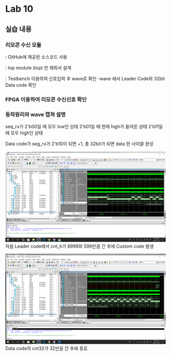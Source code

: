 # Lab 10

## 실습 내용

### **리모콘 수신 모듈**



: GitHub에 제공된 소스코드 사용

: top module (top) 만 채워서 설계

: Testbench 이용하여 신호입력 후 wave로 확인
-wave 에서 Leader Code와 32bit Data code 확인

###  **FPGA 이용하여 리모콘 수신신호 확인**

### **동작원리와 wave 캡쳐 설명**
seq_rx가
 2'b00일 때 모두 low인 상태
			 	2'b01일 때 현재 high가 들어온 상태
				2'b11일 때 모두 high인 상태
				
Data code가 seg_rx가 2'b10이 되면 +1, 
총 32bit가 되면 data 한 사이클 완성

![](https://github.com/wonrimjeong/LogicDesign/blob/master/practice10/1.png)
처음 Leader code에서 
cnt_h가 8999와 599만큼 간 후에 Custom code 발생

![](https://github.com/wonrimjeong/LogicDesign/blob/master/practice10/2.png)
Data code의 cnt32가 32만큼 간 후에 종료 


<!--stackedit_data:
eyJoaXN0b3J5IjpbLTE3MzIxNDQ1MDksMTg2NjUxMTg5NCwtMT
U5NzY2NTI3OCw1NDM4NTEyMCwxMjY4MzU1NDc0LDE3MjUxODAy
MDksLTMxNDEyMTQ0NywtMTkwNDc4MDIzMV19
-->